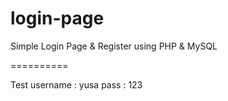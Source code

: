 # login-page
 Simple Login Page & Register using PHP & MySQL 
 
 ==========
 
 Test 
 username : yusa
 pass : 123
 
